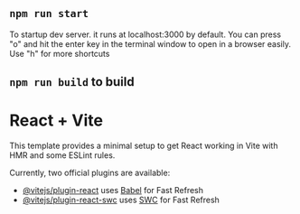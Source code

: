 
## `npm run start` 
To startup dev server. it runs at localhost:3000 by default. You can press "o" and hit the enter key in the terminal window to open in a browser easily. Use "h" for more shortcuts


## `npm run build` to build



# React + Vite




This template provides a minimal setup to get React working in Vite with HMR and some ESLint rules.

Currently, two official plugins are available:

- [@vitejs/plugin-react](https://github.com/vitejs/vite-plugin-react/blob/main/packages/plugin-react/README.md) uses [Babel](https://babeljs.io/) for Fast Refresh
- [@vitejs/plugin-react-swc](https://github.com/vitejs/vite-plugin-react-swc) uses [SWC](https://swc.rs/) for Fast Refresh
